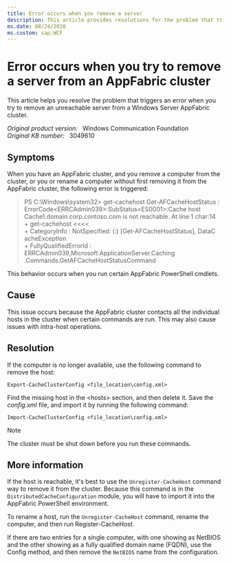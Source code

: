 ```yaml
---
title: Error occurs when you remove a server
description: This article provides resolutions for the problem that triggers an error when you try to remove an unreachable server from a Windows Server AppFabric cluster.
ms.date: 08/24/2020
ms.custom: sap:WCF
---
```

# Error occurs when you try to remove a server from an AppFabric cluster

This article helps you resolve the problem that triggers an error when you try to remove an unreachable server from a Windows Server AppFabric cluster.

_Original product version:_ &nbsp; Windows Communication Foundation  
_Original KB number:_ &nbsp; 3049610

## Symptoms

When you have an AppFabric cluster, and you remove a computer from the cluster, or you or rename a computer without first removing it from the AppFabric cluster, the following error is triggered:

> PS C:\Windows\system32> get-cachehost
Get-AFCacheHostStatus : ErrorCode\<ERRCAdmin039>:SubStatus\<ES0001>:Cache host Cache1.domain.corp.contoso.com is not reachable.
At line:1 char:14  
\+ get-cachehost <<<<  
\+ CategoryInfo : NotSpecified: (:) [Get-AFCacheHostStatus], DataC
acheException  
\+ FullyQualifiedErrorId : ERRCAdmin039,Microsoft.ApplicationServer.Caching  
.Commands.GetAFCacheHostStatusCommand

This behavior occurs when you run certain AppFabric PowerShell cmdlets.

## Cause

This issue occurs because the AppFabric cluster contacts all the individual hosts in the cluster when certain commands are run. This may also cause issues with intra-host operations.

## Resolution

If the computer is no longer available, use the following command to remove the host:

```console
Export-CacheClusterConfig <file_location\config.xml>
```

Find the missing host in the \<hosts> section, and then delete it. Save the *config.xml* file, and import it by running the following command:

```console
Import-CacheClusterConfig <file_location\config.xml>
```

> [!NOTE]
> The cluster must be shut down before you run these commands.

## More information

If the host is reachable, it's best to use the `Unregister-CacheHost` command way to remove it from the cluster. Because this command is in the `DistributedCacheConfiguration` module, you will have to import it into the AppFabric PowerShell environment.

To rename a host, run the `Unregister-CacheHost` command, rename the computer, and then run Register-CacheHost.

If there are two entries for a single computer, with one showing as NetBIOS and the other showing as a fully qualified domain name (FQDN), use the Config method, and then remove the `NetBIOS` name from the configuration.
